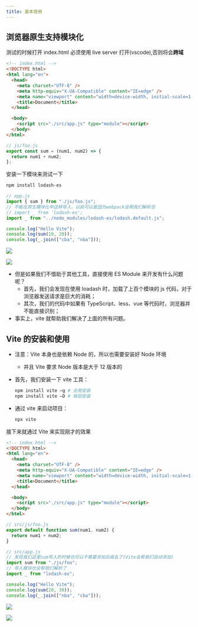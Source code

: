 ```yaml
---
title: 基本使用
---
```


## 浏览器原生支持模块化

测试的时候打开 index.html 必须使用 live server 打开(vscode),否则将会**跨域**

```html
<!-- index.html -->
<!DOCTYPE html>
<html lang="en">
  <head>
    <meta charset="UTF-8" />
    <meta http-equiv="X-UA-Compatible" content="IE=edge" />
    <meta name="viewport" content="width=device-width, initial-scale=1.0" />
    <title>Document</title>
  </head>

  <body>
    <script src="./src/app.js" type="module"></script>
  </body>
</html>
```

```js
// js/foo.js
export const sum = (num1, num2) => {
  return num1 + num2;
};
```

安装一下模块来测试一下

```sh
npm install lodash-es
```

```js
// app.js
import { sum } from "./js/foo.js";
// 不能在原生模块化中这样导入，以前可以是因为webpack会帮我们解析包
// import _ from 'lodash-es';
import _ from "../node_modules/lodash-es/lodash.default.js";

console.log("Hello Vite");
console.log(sum(10, 20));
console.log(_.join(["cba", "nba"]));
```

![](/frontEnd/Vite/1.png)

![](/frontEnd/Vite/2.png)

- 但是如果我们不借助于其他工具，直接使用 ES Module 来开发有什么问题呢？
  - 首先，我们会发现在使用 loadash 时，加载了上百个模块的 js 代码，对于浏览器发送请求是巨大的消耗；
  - 其次，我们的代码中如果有 TypeScript、less、vue 等代码时，浏览器并不能直接识别；
- 事实上，vite 就帮助我们解决了上面的所有问题。

## Vite 的安装和使用

- 注意：Vite 本身也是依赖 Node 的，所以也需要安装好 Node 环境

  - 并且 Vite 要求 Node 版本是大于 12 版本的

- 首先，我们安装一下 vite 工具：

  ```sh
  npm install vite –g # 全局安装
  npm install vite –D # 局部安装
  ```

- 通过 vite 来启动项目：

  ```sh
  npx vite
  ```

接下来就通过 Vite 来实现刚才的效果

```html
<!-- index.html -->
<!DOCTYPE html>
<html lang="en">
  <head>
    <meta charset="UTF-8" />
    <meta http-equiv="X-UA-Compatible" content="IE=edge" />
    <meta name="viewport" content="width=device-width, initial-scale=1.0" />
    <title>Document</title>
  </head>

  <body>
    <script src="./src/app.js" type="module"></script>
  </body>
</html>
```

```js
// src/js/foo.js
export default function sum(num1, num2) {
  return num1 + num2;
}
```

```js
// src/app.js
// 发现我们这里sum导入的时候也可以不需要添加后缀名了(Vite会帮我们自动添加)
import sum from "./js/foo";
// 导入模块也会帮我们解析了
import _ from "lodash-es";

console.log("Hello Vite");
console.log(sum(20, 30));
console.log(_.join(["nba", "cba"]));
```

![](/frontEnd/Vite/3.png)

![](/frontEnd/Vite/4.png)

